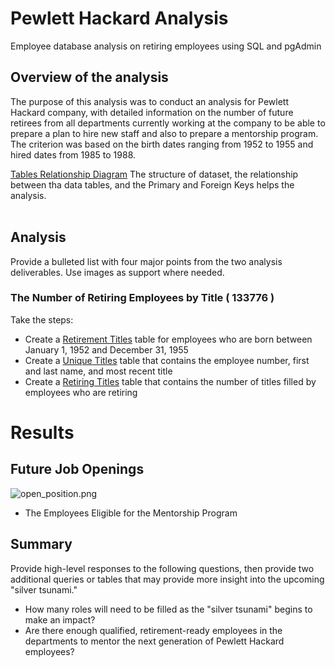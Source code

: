# Pewlett Hackard Analysis
Employee database analysis on retiring employees using SQL and pgAdmin

## Overview of the analysis
The purpose of this analysis was to conduct an analysis for Pewlett Hackard company, with detailed information on the number of future retirees from all departments currently working at the company to be able to prepare a plan to hire new staff and also to prepare a mentorship program. <br/>
The criterion was based on the birth dates ranging from 1952 to 1955 and hired dates from 1985 to 1988.

[Tables Relationship Diagram](files/ERD.png)
The structure of dataset, the relationship between tha data tables, and the Primary and Foreign  Keys helps the analysis.
<br/>
<br/>

## Analysis
Provide a bulleted list with four major points from the two analysis deliverables. Use images as support where needed.

### The Number of Retiring Employees by Title  ( 133776 )

Take the steps:
  - Create a [Retirement Titles](files/retirement_titles.csv) table for employees who are born between January 1, 1952 and December 31, 1955
  - Create a [Unique Titles](files/unique_titles.csv) table that contains the employee number, first and last name, and most recent title
  - Create a [Retiring Titles](files/retiring_titles.csv) table that contains the number of titles filled by employees who are retiring





# Results

## Future Job Openings
![open_position.png](files/open_position.png) <br/>




- The Employees Eligible for the Mentorship Program




## Summary
Provide high-level responses to the following questions, then provide two additional queries or tables that may provide more insight into the upcoming "silver tsunami."
- How many roles will need to be filled as the "silver tsunami" begins to make an impact?
- Are there enough qualified, retirement-ready employees in the departments to mentor the next generation of Pewlett Hackard employees?
